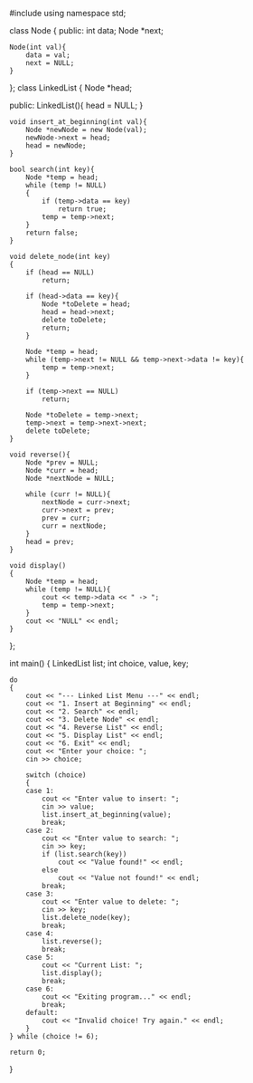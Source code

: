 #include <iostream>
using namespace std;

class Node
{
public:
    int data;
    Node *next;

    Node(int val){
        data = val;
        next = NULL;
    }
};
class LinkedList
{
    Node *head;

public:
    LinkedList(){
        head = NULL;
    }

    void insert_at_beginning(int val){
        Node *newNode = new Node(val);
        newNode->next = head;
        head = newNode;
    }

    bool search(int key){
        Node *temp = head;
        while (temp != NULL)
        {
            if (temp->data == key)
                return true;
            temp = temp->next;
        }
        return false;
    }

    void delete_node(int key)
    {
        if (head == NULL)
            return;

        if (head->data == key){
            Node *toDelete = head;
            head = head->next;
            delete toDelete;
            return;
        }

        Node *temp = head;
        while (temp->next != NULL && temp->next->data != key){
            temp = temp->next;
        }

        if (temp->next == NULL)
            return;

        Node *toDelete = temp->next;
        temp->next = temp->next->next;
        delete toDelete;
    }

    void reverse(){
        Node *prev = NULL;
        Node *curr = head;
        Node *nextNode = NULL;

        while (curr != NULL){
            nextNode = curr->next;
            curr->next = prev;
            prev = curr;
            curr = nextNode;
        }
        head = prev;
    }

    void display()
    {
        Node *temp = head;
        while (temp != NULL){
            cout << temp->data << " -> ";
            temp = temp->next;
        }
        cout << "NULL" << endl;
    }
};

int main()
{
    LinkedList list;
    int choice, value, key;

    do
    {
        cout << "--- Linked List Menu ---" << endl;
        cout << "1. Insert at Beginning" << endl;
        cout << "2. Search" << endl;
        cout << "3. Delete Node" << endl;
        cout << "4. Reverse List" << endl;
        cout << "5. Display List" << endl;
        cout << "6. Exit" << endl;
        cout << "Enter your choice: ";
        cin >> choice;

        switch (choice)
        {
        case 1:
            cout << "Enter value to insert: ";
            cin >> value;
            list.insert_at_beginning(value);
            break;
        case 2:
            cout << "Enter value to search: ";
            cin >> key;
            if (list.search(key))
                cout << "Value found!" << endl;
            else
                cout << "Value not found!" << endl;
            break;
        case 3:
            cout << "Enter value to delete: ";
            cin >> key;
            list.delete_node(key);
            break;
        case 4:
            list.reverse();
            break;
        case 5:
            cout << "Current List: ";
            list.display();
            break;
        case 6:
            cout << "Exiting program..." << endl;
            break;
        default:
            cout << "Invalid choice! Try again." << endl;
        }
    } while (choice != 6);

    return 0;
}
